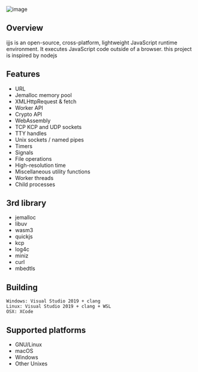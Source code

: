![image](https://github.com/MarilynDafa/ijjs/blob/master/logo.png)
## Overview
ijjs is an open-source, cross-platform, lightweight JavaScript runtime environment. It executes JavaScript code outside of a browser.
this project is inspired by nodejs

## Features
- URL
- Jemalloc memory pool
- XMLHttpRequest & fetch
- Worker API
- Crypto API
- WebAssembly 
- TCP KCP and UDP sockets
- TTY handles
- Unix sockets / named pipes
- Timers
- Signals
- File operations
- High-resolution time
- Miscellaneous utility functions
- Worker threads
- Child processes

## 3rd library

- jemalloc
- libuv
- wasm3
- quickjs
- kcp
- log4c
- miniz
- curl
- mbedtls

## Building

```
Windows: Visual Studio 2019 + clang
Linux: Visual Studio 2019 + clang + WSL
OSX: XCode
```

## Supported platforms

* GNU/Linux
* macOS
* Windows
* Other Unixes
